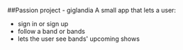 ##Passion project - giglandia
A small app that lets a user:

- sign in or sign up
- follow a band or bands 
- lets the user see bands' upcoming shows

